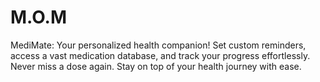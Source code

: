 # M.O.M
MediMate: Your personalized health companion! Set custom reminders, access a vast medication database, and track your progress effortlessly. Never miss a dose again. Stay on top of your health journey with ease.
